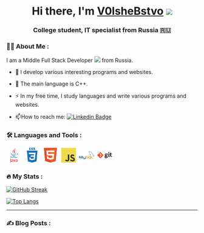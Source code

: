 <h1 align="center">Hi there, I'm <a href="https://V0lsheBstvo.ru/" target="_blank">V0lsheBstvo</a> 
<img src="https://github.com/blackcater/blackcater/raw/main/images/Hi.gif" height="32"/></h1>
<h3 align="center">College student, IT specialist from Russia 🇷🇺</h3>

### :man_technologist: About Me :
I am a Middle Full Stack Developer <img src="https://media.giphy.com/media/WUlplcMpOCEmTGBtBW/giphy.gif" width="30"> from Russia.
- :telescope: I develop various interesting programs and websites.

- :seedling: The main language is C++.

- :zap: In my free time, I study languages and write various programs and websites.

- :mailbox:How to reach me:  [![Linkedin Badge](https://img.shields.io/badge/-kakbar-blue?style=flat&logo=Linkedin&logoColor=white)](Dont-forget-to-change-it!)



### :hammer_and_wrench: Languages and Tools :
<div>
  <img src="https://github.com/devicons/devicon/blob/master/icons/java/java-original-wordmark.svg" title="Java" alt="Java" width="40" height="40"/>&nbsp;
  <img src="https://github.com/devicons/devicon/blob/master/icons/css3/css3-plain-wordmark.svg"  title="CSS3" alt="CSS" width="40" height="40"/>&nbsp;
  <img src="https://github.com/devicons/devicon/blob/master/icons/html5/html5-original.svg" title="HTML5" alt="HTML" width="40" height="40"/>&nbsp;
  <img src="https://github.com/devicons/devicon/blob/master/icons/javascript/javascript-original.svg" title="JavaScript" alt="JavaScript" width="40" height="40"/>&nbsp;
  <img src="https://github.com/devicons/devicon/blob/master/icons/mysql/mysql-original-wordmark.svg" title="MySQL"  alt="MySQL" width="40" height="40"/>&nbsp;
  <img src="https://github.com/devicons/devicon/blob/master/icons/git/git-original-wordmark.svg" title="Git" **alt="Git" width="40" height="40"/>
</div>



### :fire: My Stats :
[![GitHub Streak](https://streak-stats.demolab.com/?user=V0lsheBstvo)](https://git.io/streak-stats)

[![Top Langs](https://github-readme-stats.vercel.app/api/top-langs/?username=V0lsheBstvo&layout=compact&theme=vision-friendly-dark)](https://github.com/anuraghazra/github-readme-stats)

---

### :writing_hand: Blog Posts :
<!-- BLOG-POST-LIST:START -->
<!-- BLOG-POST-LIST:END -->

